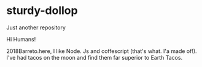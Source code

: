 # sturdy-dollop
Just another repository



Hi Humans!

2018Barreto.here, I like Node. Js and coffescript (that's what. I'a made of!).
I've had tacos on the moon and find them far superior to Earth Tacos.
